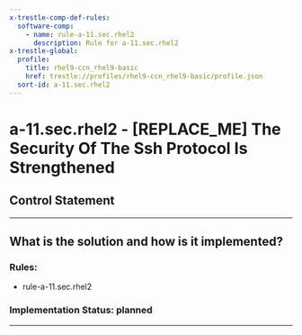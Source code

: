 ```yaml
---
x-trestle-comp-def-rules:
  software-comp:
    - name: rule-a-11.sec.rhel2
      description: Rule for a-11.sec.rhel2
x-trestle-global:
  profile:
    title: rhel9-ccn_rhel9-basic
    href: trestle://profiles/rhel9-ccn_rhel9-basic/profile.json
  sort-id: a-11.sec.rhel2
---
```


# a-11.sec.rhel2 - \[REPLACE_ME\] The Security Of The Ssh Protocol Is Strengthened

## Control Statement

______________________________________________________________________

## What is the solution and how is it implemented?

<!-- For implementation status enter one of: implemented, partial, planned, alternative, not-applicable -->

<!-- Note that the list of rules under ### Rules: is read-only and changes will not be captured after assembly to JSON -->

<!-- Add control implementation description here for control: a-11.sec.rhel2 -->

### Rules:

  - rule-a-11.sec.rhel2

### Implementation Status: planned

______________________________________________________________________
